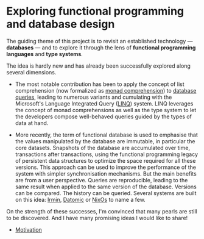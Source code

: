 # Exploring functional programming and database design

The guiding theme of this project is to revisit an established technology — __databases__ —
and to explore it through the lens of __functional programming languages__ and __type systems__.

The idea is hardly new and has already been successfully explored along several dimensions.

* The most notable contribution has been to apply the concept of list comprehension
(now formalized as [monad comprehension](https://dl.acm.org/doi/abs/10.1145/91556.91592))
to [database queries](https://ieeexplore.ieee.org/document/176921), 
leading to numerous variants
and cumulating with the Microsoft's Language Integrated Query ([LINQ](https://dl.acm.org/doi/10.1145/1142473.1142552)) system.
LINQ leverages the concept of monad comprehensions as well as the type system
to let the developers compose well-behaved queries guided by the types of data at hand.

* More recently, the term of functional database is used to emphasise
that the values manipulated by the database are immutable, in particular the core datasets.
Snapshots of the database are accumulated over time, transactions after transactions,
using the functional programming legacy of persistent data structures to optimize the space required for all these versions.
This approach can be used to improve the performance of the system with simpler synchronisation mechanisms.
But the main benefits are from a user perspective.
Queries are reproducible, leading to the same result when applied to the same version of the database.
Versions can be compared. The history can be queried.
Several systems are built on this idea: [Irmin](https://irmin.org/), [Datomic](https://www.datomic.com/) or [NixOs](https://nixos.org/) to name a few.

On the strength of these successes, I'm convinced that many pearls are still to be discovered.
And I have many promising ideas I would like to share!

- [Motivation](src/001_motivation.md)
